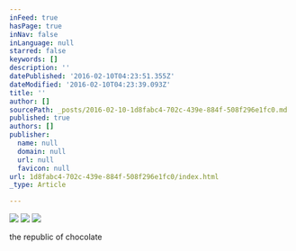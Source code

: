 ```yaml
---
inFeed: true
hasPage: true
inNav: false
inLanguage: null
starred: false
keywords: []
description: ''
datePublished: '2016-02-10T04:23:51.355Z'
dateModified: '2016-02-10T04:23:39.093Z'
title: ''
author: []
sourcePath: _posts/2016-02-10-1d8fabc4-702c-439e-884f-508f296e1fc0.md
published: true
authors: []
publisher:
  name: null
  domain: null
  url: null
  favicon: null
url: 1d8fabc4-702c-439e-884f-508f296e1fc0/index.html
_type: Article

---
```

![](https://the-grid-user-content.s3-us-west-2.amazonaws.com/a3356742-3c68-4c03-a138-d8fdcfbc99e8.jpg)
![](https://the-grid-user-content.s3-us-west-2.amazonaws.com/01bd79e8-7c39-4a84-b70a-365f9e5a617f.jpg)
![](https://the-grid-user-content.s3-us-west-2.amazonaws.com/0a7024e5-b6fe-4615-a1f4-c0ef114fe4ee.jpg)

the republic of chocolate
